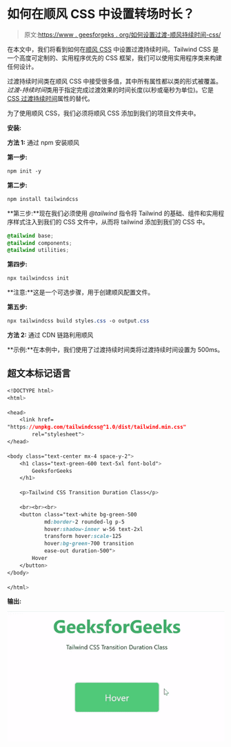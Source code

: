 # 如何在顺风 CSS 中设置转场时长？

> 原文:[https://www . geesforgeks . org/如何设置过渡-顺风持续时间-css/](https://www.geeksforgeeks.org/how-to-set-transition-duration-in-tailwind-css/)

在本文中，我们将看到如何在[顺风 CSS](https://www.geeksforgeeks.org/css-tailwind-introduction/) 中设置过渡持续时间。Tailwind CSS 是一个高度可定制的、实用程序优先的 CSS 框架，我们可以使用实用程序类来构建任何设计。

过渡持续时间类在顺风 CSS 中接受很多值，其中所有属性都以类的形式被覆盖。*过渡-持续时间*类用于指定完成过渡效果的时间长度(以秒或毫秒为单位)。它是 [CSS 过渡持续时间](https://www.geeksforgeeks.org/css-transition-duration-property/)属性的替代。

为了使用顺风 CSS，我们必须将顺风 CSS 添加到我们的项目文件夹中。

**安装:**

**方法 1:** 通过 npm 安装顺风

**第一步:**

```css
npm init -y
```

**第二步:**

```css
npm install tailwindcss
```

**第三步:**现在我们必须使用 *@tailwind* 指令将 Tailwind 的基础、组件和实用程序样式注入到我们的 CSS 文件中，从而将 tailwind 添加到我们的 CSS 中。

```css
@tailwind base;  
@tailwind components;  
@tailwind utilities;
```

**第四步:**

```css
npx tailwindcss init
```

**注意:**这是一个可选步骤，用于创建顺风配置文件。

**第五步:**

```css
npx tailwindcss build styles.css -o output.css  
```

**方法 2:** 通过 CDN 链路利用顺风

> <link href="”https://unpkg.com/tailwindcss@^2/dist/tailwind.min.css”" rel="”stylesheet”">

**示例:**在本例中，我们使用了过渡持续时间类将过渡持续时间设置为 500ms。

## 超文本标记语言

```css
<!DOCTYPE html>
<html>

<head>
    <link href=
"https://unpkg.com/tailwindcss@^1.0/dist/tailwind.min.css"
        rel="stylesheet">
</head>

<body class="text-center mx-4 space-y-2">
    <h1 class="text-green-600 text-5xl font-bold">
        GeeksforGeeks
    </h1>

    <p>Tailwind CSS Transition Duration Class</p>

    <br><br><br>
    <button class="text-white bg-green-500 
            md:border-2 rounded-lg p-5 
            hover:shadow-inner w-56 text-2xl 
            transform hover:scale-125 
            hover:bg-green-700 transition 
            ease-out duration-500">
        Hover
    </button>
</body>

</html>
```

**输出:**

![](img/bb261ebadf6698e3a814e9c1ad5d4546.png)